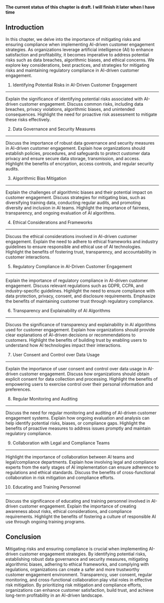 **The current status of this chapter is draft. I will finish it later when I have time**

Introduction
------------

In this chapter, we delve into the importance of mitigating risks and ensuring compliance when implementing AI-driven customer engagement strategies. As organizations leverage artificial intelligence (AI) to enhance satisfaction and profitability, it becomes imperative to address potential risks such as data breaches, algorithmic biases, and ethical concerns. We explore key considerations, best practices, and strategies for mitigating risks and maintaining regulatory compliance in AI-driven customer engagement.

1. Identifying Potential Risks in AI-Driven Customer Engagement
---------------------------------------------------------------

Explain the significance of identifying potential risks associated with AI-driven customer engagement. Discuss common risks, including data breaches, privacy violations, algorithmic biases, and unintended consequences. Highlight the need for proactive risk assessment to mitigate these risks effectively.

2. Data Governance and Security Measures
----------------------------------------

Discuss the importance of robust data governance and security measures in AI-driven customer engagement. Explain how organizations should establish policies, procedures, and safeguards to protect customer data privacy and ensure secure data storage, transmission, and access. Highlight the benefits of encryption, access controls, and regular security audits.

3. Algorithmic Bias Mitigation
------------------------------

Explain the challenges of algorithmic biases and their potential impact on customer engagement. Discuss strategies for mitigating bias, such as diversifying training data, conducting regular audits, and promoting diversity and inclusion in AI teams. Highlight the importance of fairness, transparency, and ongoing evaluation of AI algorithms.

4. Ethical Considerations and Frameworks
----------------------------------------

Discuss the ethical considerations involved in AI-driven customer engagement. Explain the need to adhere to ethical frameworks and industry guidelines to ensure responsible and ethical use of AI technologies. Highlight the benefits of fostering trust, transparency, and accountability in customer interactions.

5. Regulatory Compliance in AI-Driven Customer Engagement
---------------------------------------------------------

Explain the importance of regulatory compliance in AI-driven customer engagement. Discuss relevant regulations such as GDPR, CCPA, and industry-specific guidelines. Highlight the need to ensure compliance with data protection, privacy, consent, and disclosure requirements. Emphasize the benefits of maintaining customer trust through regulatory compliance.

6. Transparency and Explainability of AI Algorithms
---------------------------------------------------

Discuss the significance of transparency and explainability in AI algorithms used for customer engagement. Explain how organizations should provide clear explanations of AI-driven decisions or recommendations to customers. Highlight the benefits of building trust by enabling users to understand how AI technologies impact their interactions.

7. User Consent and Control over Data Usage
-------------------------------------------

Explain the importance of user consent and control over data usage in AI-driven customer engagement. Discuss how organizations should obtain explicit consent for data collection and processing. Highlight the benefits of empowering users to exercise control over their personal information and preferences.

8. Regular Monitoring and Auditing
----------------------------------

Discuss the need for regular monitoring and auditing of AI-driven customer engagement systems. Explain how ongoing evaluation and analysis can help identify potential risks, biases, or compliance gaps. Highlight the benefits of proactive measures to address issues promptly and maintain regulatory compliance.

9. Collaboration with Legal and Compliance Teams
------------------------------------------------

Highlight the importance of collaboration between AI teams and legal/compliance departments. Explain how involving legal and compliance experts from the early stages of AI implementation can ensure adherence to regulations and ethical standards. Discuss the benefits of cross-functional collaboration in risk mitigation and compliance efforts.

10. Educating and Training Personnel
------------------------------------

Discuss the significance of educating and training personnel involved in AI-driven customer engagement. Explain the importance of creating awareness about risks, ethical considerations, and compliance requirements. Highlight the benefits of fostering a culture of responsible AI use through ongoing training programs.

Conclusion
----------

Mitigating risks and ensuring compliance is crucial when implementing AI-driven customer engagement strategies. By identifying potential risks, establishing robust data governance and security measures, mitigating algorithmic biases, adhering to ethical frameworks, and complying with regulations, organizations can create a safer and more trustworthy customer engagement environment. Transparency, user consent, regular monitoring, and cross-functional collaboration play vital roles in effective risk mitigation. By prioritizing risk mitigation and compliance efforts, organizations can enhance customer satisfaction, build trust, and achieve long-term profitability in an AI-driven landscape.
